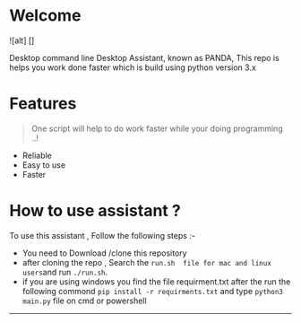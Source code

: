 # Welcome 

![alt] []

Desktop command line Desktop Assistant, known as PANDA, 
This repo is helps you work done faster 
which is build using python version 3.x

# Features

> One script will help to do work faster while your doing programming ..!

* Reliable
* Easy to use 
* Faster 
  
# How to use assistant ?

To use this assistant , Follow the following steps :- 

* You need to Download /clone this repository 
* after cloning the repo , Search the `run.sh  file for mac and linux users`and run `./run.sh`.
* if you are using windows you find the file requirment.txt after the run the following commond
` pip install -r requirments.txt `
  and type `python3 main.py` file on cmd or powershell 
***

  


